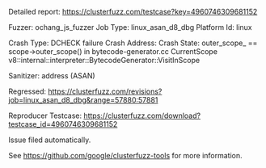 Detailed report: https://clusterfuzz.com/testcase?key=4960746309681152

Fuzzer: ochang_js_fuzzer
Job Type: linux_asan_d8_dbg
Platform Id: linux

Crash Type: DCHECK failure
Crash Address: 
Crash State:
  outer_scope_ == scope->outer_scope() in bytecode-generator.cc
  CurrentScope
  v8::internal::interpreter::BytecodeGenerator::VisitInScope
  
Sanitizer: address (ASAN)

Regressed: https://clusterfuzz.com/revisions?job=linux_asan_d8_dbg&range=57880:57881

Reproducer Testcase: https://clusterfuzz.com/download?testcase_id=4960746309681152

Issue filed automatically.

See https://github.com/google/clusterfuzz-tools for more information.
